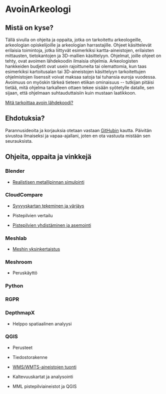 # AvoinArkeologi

## Mistä on kyse?

Tällä sivulla on ohjeita ja oppaita, jotka on tarkoitettu arkeologeille, arkeologian opiskelijoille ja arkeologian harrastajille. Ohjeet käsittelevät erilaisia toimintoja, jotka liittyvät esimerkiksi kartta-aineistojen, erilaisten mittausten, tietokantojen ja 3D-mallien käsittelyyn. Ohjelmat, joille ohjeet on tehty, ovat avoimen lähdekoodin ilmaisia ohjelmia. Arkeologisten hankkeiden budjetit ovat usein rajoittuneita tai olemattomia, kun taas esimerkiksi kartoitusalan tai 3D-aineistojen käsittelyyn tarkoitettujen ohjelmistojen lisenssit voivat maksaa satoja tai tuhansia euroja vuodessa. Avoimuus on myöskin tärkeä tieteen etiikan ominaisuus -- tutkijan pitäisi tietää, mitä ohjelma tarkalleen ottaen tekee sisään syötetylle datalle, sen sijaan, että ohjelmaan suhtauduttaisiin kuin mustaan laatikkoon. 

[Mitä tarkoittaa avoin lähdekoodi?](./mita_on_avoin.md)

## Ehdotuksia?

Parannusideoita ja korjauksia otetaan vastaan [GitHubin](https://github.com/nikolaipaukkonen) kautta. Päivitän sivustoa ilmaiseksi ja vapaa-ajallani, joten en ota vastuuta mistään sen seurauksista.

## Ohjeita, oppaita ja vinkkejä

### Blender

- [Realistisen metallipinnan simulointi](./Blender_materiaalimuokkaus/Blender_materiaalimuokkaus.md)

### CloudCompare

- [Syvyyskartan tekeminen ja värjäys](./CloudCompare_Syvyyskartta/CloudCompare_syvyyskartta.md)

- Pistepilvien vertailu

- [Pistepilvien yhdistäminen ja asemointi](./CloudCompare_Pistepilvien_yhdistäminen/Pistepilvien_yhdistäminen.md)

### Meshlab

- [Meshin yksinkertaistus](./Meshin_yksinkertaistus/Meshin_yksinkertaistus.md)

### Meshroom

- Peruskäyttö

### Python

### RGPR

### DepthmapX

- Helppo spatiaalinen analyysi

### QGIS
- Perusteet
  
- Tiedostorakenne

- [WMS/WMTS-aineistojen tuonti](./QGIS_WMS-aineistojen_kaytto/WMS-aineistojen_kaytto.md)

- Kaltevuuskartat ja analysointi

- MML pistepilviaineistot ja QGIS
